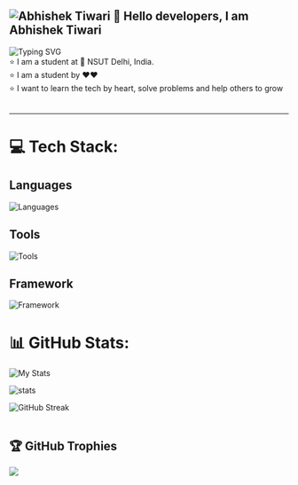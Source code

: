 
![Abhishek Tiwari](https://github.com/TiwariAbhishek23/TiwariAbhishek23/blob/b9450af1d378987a2290c8023397ba4d77da60b3/github.png)
💫 Hello developers, I am Abhishek Tiwari
---
![Typing SVG](https://readme-typing-svg.demolab.com?font=Lobster&pause=700&color=F76538&background=D180FF00&center=false&vCenter=false&width=435&lines=I+am+Abhisek+Tiwari.;I+am+a+Student+by+❤️❤️;I+want+to+Learn+,+Grow+and+Help+others+to+grow)<br>
:star: I am a student at 🏫 NSUT Delhi, India.<br>
:star: I am a student by ❤️❤ <br>
:star: I want to learn the tech by heart, solve problems and help others to grow <br>
<br>
<hr>

# 💻 Tech Stack:
 ## Languages
 ![Languages](https://skillicons.dev/icons?i=c,cpp,haskell,py,js)
 ## Tools
 ![Tools](https://skillicons.dev/icons?i=github,linux,vscode,git,sqlite,githubactions,docker,gcp)
 ## Framework
 ![Framework](https://skillicons.dev/icons?i=nextjs,tailwind,nodejs,fastapi,react)
<br>
# 📊 GitHub Stats:
![My Stats](https://awesome-github-stats.azurewebsites.net/user-stats/TiwariAbhishek23?cardType=github&theme=github-dark&Text=268EDD&Ring=1BDDA3&Title=8FF670F6)<br/>

![stats](https://api.githubtrends.io/user/svg/TiwariAbhishek23/repos?time_range=one_year&theme=dark)
<br/>

![GitHub Streak](https://streak-stats.demolab.com?user=TiwariAbhishek23&theme=vue-dark&border_radius=5&date_format=M%20j%5B%2C%20Y%5D&fire=DD6A53&ring=DDA463)<br/>
<br/> 

## 🏆 GitHub Trophies
![](https://github-profile-trophy.vercel.app/?username=TiwariAbhishek23&theme=juicyfresh&no-frame=true&no-bg=false&margin-w=4)



